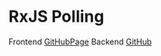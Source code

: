 # RxJS Polling 
Frontend 
[GitHubPage](https://github.com/kos4/ahj-homeworks_rxjs-polling-frontend/)
Backend
[GitHub](https://github.com/kos4/ahj-homeworks_rxjs-polling-backend/)
